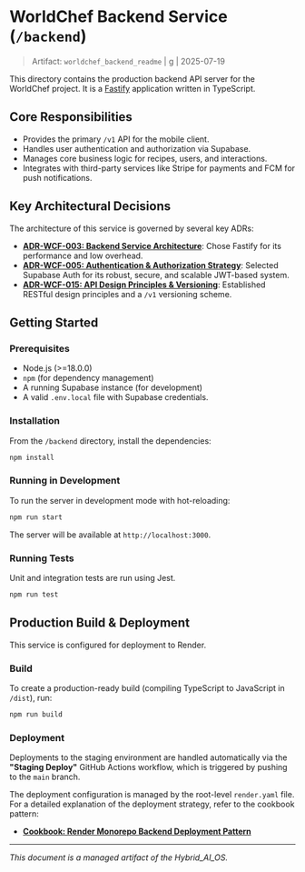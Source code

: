 # WorldChef Backend Service (`/backend`)

> Artifact: `worldchef_backend_readme` | g<g-ref> | 2025-07-19

This directory contains the production backend API server for the WorldChef project. It is a [Fastify](https://www.fastify.io/) application written in TypeScript.

## Core Responsibilities

*   Provides the primary `/v1` API for the mobile client.
*   Handles user authentication and authorization via Supabase.
*   Manages core business logic for recipes, users, and interactions.
*   Integrates with third-party services like Stripe for payments and FCM for push notifications.

## Key Architectural Decisions

The architecture of this service is governed by several key ADRs:

*   **[ADR-WCF-003: Backend Service Architecture](./docs/adr/3-ADR-WCF-003_%20Backend%20Service%20Architecture.txt)**: Chose Fastify for its performance and low overhead.
*   **[ADR-WCF-005: Authentication & Authorization Strategy](./docs/adr/5-ADR-WCF-005_%20Authentication%20&%20Authorization%20Strategy.txt)**: Selected Supabase Auth for its robust, secure, and scalable JWT-based system.
*   **[ADR-WCF-015: API Design Principles & Versioning](./docs/adr/14-ADR-WCF-015_%20API%20Design%20Principles%20&%20Versioning.txt)**: Established RESTful design principles and a `/v1` versioning scheme.

## Getting Started

### Prerequisites

*   Node.js (>=18.0.0)
*   `npm` (for dependency management)
*   A running Supabase instance (for development)
*   A valid `.env.local` file with Supabase credentials.

### Installation

From the `/backend` directory, install the dependencies:

```bash
npm install
```

### Running in Development

To run the server in development mode with hot-reloading:

```bash
npm run start
```

The server will be available at `http://localhost:3000`.

### Running Tests

Unit and integration tests are run using Jest.

```bash
npm run test
```

## Production Build & Deployment

This service is configured for deployment to Render.

### Build

To create a production-ready build (compiling TypeScript to JavaScript in `/dist`), run:

```bash
npm run build
```

### Deployment

Deployments to the staging environment are handled automatically via the **"Staging Deploy"** GitHub Actions workflow, which is triggered by pushing to the `main` branch.

The deployment configuration is managed by the root-level `render.yaml` file. For a detailed explanation of the deployment strategy, refer to the cookbook pattern:

*   **[Cookbook: Render Monorepo Backend Deployment Pattern](./docs/cookbook/render_monorepo_backend_deployment_pattern.md)**

---
*This document is a managed artifact of the Hybrid_AI_OS.* 
